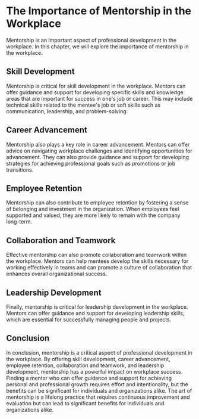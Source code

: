 The Importance of Mentorship in the Workplace
====================================================================================

Mentorship is an important aspect of professional development in the workplace. In this chapter, we will explore the importance of mentorship in the workplace.

Skill Development
-----------------

Mentorship is critical for skill development in the workplace. Mentors can offer guidance and support for developing specific skills and knowledge areas that are important for success in one's job or career. This may include technical skills related to the mentee's job or soft skills such as communication, leadership, and problem-solving.

Career Advancement
------------------

Mentorship also plays a key role in career advancement. Mentors can offer advice on navigating workplace challenges and identifying opportunities for advancement. They can also provide guidance and support for developing strategies for achieving professional goals such as promotions or job transitions.

Employee Retention
------------------

Mentorship can also contribute to employee retention by fostering a sense of belonging and investment in the organization. When employees feel supported and valued, they are more likely to remain with the company long-term.

Collaboration and Teamwork
--------------------------

Effective mentorship can also promote collaboration and teamwork within the workplace. Mentors can help mentees develop the skills necessary for working effectively in teams and can promote a culture of collaboration that enhances overall organizational success.

Leadership Development
----------------------

Finally, mentorship is critical for leadership development in the workplace. Mentors can offer guidance and support for developing leadership skills, which are essential for successfully managing people and projects.

Conclusion
----------

In conclusion, mentorship is a critical aspect of professional development in the workplace. By offering skill development, career advancement, employee retention, collaboration and teamwork, and leadership development, mentorship has a powerful impact on workplace success. Finding a mentor who can offer guidance and support for achieving personal and professional growth requires effort and intentionality, but the benefits can be significant for individuals and organizations alike. The art of mentorship is a lifelong practice that requires continuous improvement and evaluation but can lead to significant benefits for individuals and organizations alike.
